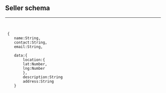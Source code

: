 ## Seller schema
---

<br />

```
 {
    name:String,
    contact:String,
    email:String,

    data:{
        location:{
        lat:Number,
        lng:Number
        },
        description:String
        address:String
    }
```
